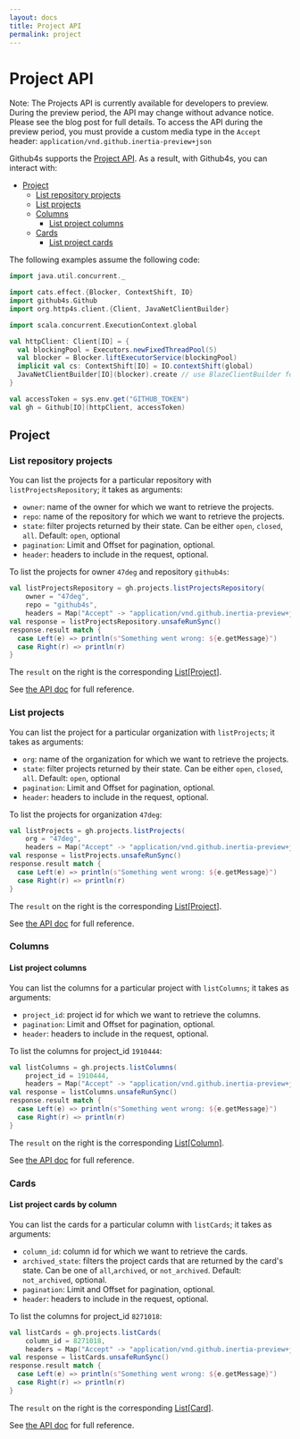 ```yaml
---
layout: docs
title: Project API
permalink: project
---
```


# Project API

Note: The Projects API is currently available for developers to preview. During the preview period,
the API may change without advance notice. Please see the blog post for full details. To access the
API during the preview period, you must provide a custom media type in the `Accept` header:
 `application/vnd.github.inertia-preview+json`

Github4s supports the [Project API](https://developer.github.com/v3/projects/). As a result,
with Github4s, you can interact with:

- [Project](#project)
  - [List repository projects](#list-repository-projects)
  - [List projects](#list-projects)
  - [Columns](#columns)
    - [List project columns](#list-project-columns)
  - [Cards](#cards)
    - [List project cards](#list-project-cards-by-column)

The following examples assume the following code:

```scala mdoc:silent
import java.util.concurrent._

import cats.effect.{Blocker, ContextShift, IO}
import github4s.Github
import org.http4s.client.{Client, JavaNetClientBuilder}

import scala.concurrent.ExecutionContext.global

val httpClient: Client[IO] = {
  val blockingPool = Executors.newFixedThreadPool(5)
  val blocker = Blocker.liftExecutorService(blockingPool)
  implicit val cs: ContextShift[IO] = IO.contextShift(global)
  JavaNetClientBuilder[IO](blocker).create // use BlazeClientBuilder for production use
}

val accessToken = sys.env.get("GITHUB_TOKEN")
val gh = Github[IO](httpClient, accessToken)
```

## Project

### List repository projects

You can list the projects for a particular repository with `listProjectsRepository`; it takes as arguments:

- `owner`: name of the owner for which we want to retrieve the projects.
- `repo`: name of the repository for which we want to retrieve the projects.
- `state`: filter projects returned by their state. Can be either `open`, `closed`, `all`. Default: `open`, optional
- `pagination`: Limit and Offset for pagination, optional.
- `header`: headers to include in the request, optional.

To list the projects for owner `47deg` and repository `github4s`:

```scala mdoc:compile-only
val listProjectsRepository = gh.projects.listProjectsRepository(
    owner = "47deg",
    repo = "github4s",
    headers = Map("Accept" -> "application/vnd.github.inertia-preview+json"))
val response = listProjectsRepository.unsafeRunSync()
response.result match {
  case Left(e) => println(s"Something went wrong: ${e.getMessage}")
  case Right(r) => println(r)
}
```

The `result` on the right is the corresponding [List[Project]][project-scala].

See [the API doc](https://developer.github.com/v3/projects/#list-repository-projects) for full reference.

[project-scala]: https://github.com/47degrees/github4s/blob/master/github4s/src/main/scala/github4s/domain/Project.scala


### List projects

You can list the project for a particular organization with `listProjects`; it takes as arguments:

- `org`: name of the organization for which we want to retrieve the projects.
- `state`: filter projects returned by their state. Can be either `open`, `closed`, `all`. Default: `open`, optional
- `pagination`: Limit and Offset for pagination, optional.
- `header`: headers to include in the request, optional.

To list the projects for organization `47deg`:

```scala mdoc:compile-only
val listProjects = gh.projects.listProjects(
    org = "47deg",
    headers = Map("Accept" -> "application/vnd.github.inertia-preview+json"))
val response = listProjects.unsafeRunSync()
response.result match {
  case Left(e) => println(s"Something went wrong: ${e.getMessage}")
  case Right(r) => println(r)
}
```

The `result` on the right is the corresponding [List[Project]][project-scala].

See [the API doc](https://developer.github.com/v3/projects/#list-organization-projects) for full reference.

[project-scala]: https://github.com/47degrees/github4s/blob/master/github4s/src/main/scala/github4s/domain/Project.scala

### Columns

#### List project columns

You can list the columns for a particular project with `listColumns`; it takes as arguments:

- `project_id`: project id for which we want to retrieve the columns.
- `pagination`: Limit and Offset for pagination, optional.
- `header`: headers to include in the request, optional.

To list the columns for project_id `1910444`:

```scala mdoc:compile-only
val listColumns = gh.projects.listColumns(
    project_id = 1910444,
    headers = Map("Accept" -> "application/vnd.github.inertia-preview+json"))
val response = listColumns.unsafeRunSync()
response.result match {
  case Left(e) => println(s"Something went wrong: ${e.getMessage}")
  case Right(r) => println(r)
}
```

The `result` on the right is the corresponding [List[Column]][column-scala].

See [the API doc](https://developer.github.com/v3/projects/columns/#list-project-columns) for full reference.

[column-scala]: https://github.com/47degrees/github4s/blob/master/github4s/src/main/scala/github4s/domain/Project.scala

### Cards

#### List project cards by column

You can list the cards for a particular column with `listCards`; it takes as arguments:

- `column_id`: column id for which we want to retrieve the cards.
- `archived_state`: filters the project cards that are returned by the card's state.
Can be one of `all`,`archived`, or `not_archived`. Default: `not_archived`, optional.
- `pagination`: Limit and Offset for pagination, optional.
- `header`: headers to include in the request, optional.

To list the columns for project_id `8271018`:

```scala mdoc:compile-only
val listCards = gh.projects.listCards(
    column_id = 8271018,
    headers = Map("Accept" -> "application/vnd.github.inertia-preview+json"))
val response = listCards.unsafeRunSync()
response.result match {
  case Left(e) => println(s"Something went wrong: ${e.getMessage}")
  case Right(r) => println(r)
}
```

The `result` on the right is the corresponding [List[Card]][card-scala].

See [the API doc](https://developer.github.com/v3/projects/cards/#list-project-cards) for full reference.

[card-scala]: https://github.com/47degrees/github4s/blob/master/github4s/src/main/scala/github4s/domain/Project.scala
